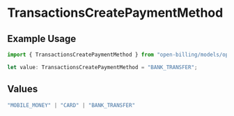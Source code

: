 # TransactionsCreatePaymentMethod

## Example Usage

```typescript
import { TransactionsCreatePaymentMethod } from "open-billing/models/operations";

let value: TransactionsCreatePaymentMethod = "BANK_TRANSFER";
```

## Values

```typescript
"MOBILE_MONEY" | "CARD" | "BANK_TRANSFER"
```